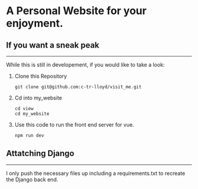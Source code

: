# A Personal Website for your enjoyment. 

## If you want a sneak peak
--------------------------- 

While this is still in developement, if you would like to take a look: 

1. Clone this Repository 
   
   ```
   git clone git@github.com:c-tr-lloyd/visit_me.git
   ```
2. Cd into my_website 
   
   ```
   cd view
   cd my_website
   ```
3. Use this code to run the front end server for vue. 
   
   ```
   npm run dev
   ```

## Attatching Django
--------------------

I only push the necessary files up including a requirements.txt to recreate the Django back end. 